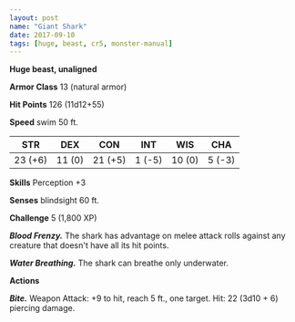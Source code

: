 ```yaml
---
layout: post
name: "Giant Shark"
date: 2017-09-10
tags: [huge, beast, cr5, monster-manual]
---
```


**Huge beast, unaligned**

**Armor Class** 13 (natural armor)

**Hit Points** 126 (11d12+55)

**Speed** swim 50 ft.

|   STR   |   DEX   |   CON   |   INT   |   WIS   |   CHA   |
|:-----:|:-----:|:-----:|:-----:|:-----:|:-----:|
| 23 (+6) | 11 (0) | 21 (+5) | 1 (-5) | 10 (0) | 5 (-3) |

**Skills** Perception +3

**Senses** blindsight 60 ft.

**Challenge** 5 (1,800 XP)

***Blood Frenzy.*** The shark has advantage on melee attack rolls against any creature that doesn't have all its hit points.

***Water Breathing.*** The shark can breathe only underwater.

**Actions**

***Bite.*** Weapon Attack: +9 to hit, reach 5 ft., one target. Hit: 22 (3d10 + 6) piercing damage.


